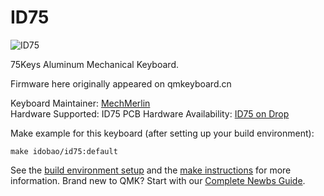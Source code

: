 # ID75

![ID75](https://i.imgur.com/VOP1SzD.jpeg)

75Keys Aluminum Mechanical Keyboard.

Firmware here originally appeared on qmkeyboard.cn

Keyboard Maintainer: [MechMerlin](https://github.com/mechmerlin)  
Hardware Supported: ID75 PCB
Hardware Availability: [ID75 on Drop](https://drop.com/buy/id75-hot-swappable-ortholinear-keyboard-kit)

Make example for this keyboard (after setting up your build environment):

    make idobao/id75:default

See the [build environment setup](https://docs.qmk.fm/#/getting_started_build_tools) and the [make instructions](https://docs.qmk.fm/#/getting_started_make_guide) for more information. Brand new to QMK? Start with our [Complete Newbs Guide](https://docs.qmk.fm/#/newbs).
